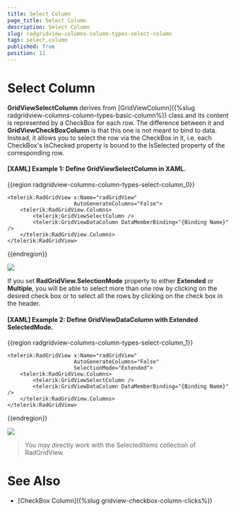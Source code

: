 ```yaml
---
title: Select Column
page_title: Select Column
description: Select Column
slug: radgridview-columns-column-types-select-column
tags: select,column
published: True
position: 11
---
```


# Select Column

__GridViewSelectColumn__ derives from [GridViewColumn]({%slug radgridview-columns-column-types-basic-column%}) class and its content is represented by a CheckBox for each row. The difference between it and __GridViewCheckBoxColumn__ is that this one is not meant to bind to data. Instead, it allows you to select the row via the CheckBox in it, i.e. each CheckBox's IsChecked property is bound to the IsSelected property of the corresponding row.

#### __[XAML] Example 1: Define GridViewSelectColumn in XAML.__

{{region radgridview-columns-column-types-select-column_0}}

	<telerik:RadGridView x:Name="radGridView"
	                     AutoGenerateColumns="False">
	    <telerik:RadGridView.Columns>
	        <telerik:GridViewSelectColumn />
	        <telerik:GridViewDataColumn DataMemberBinding="{Binding Name}" />
	    </telerik:RadGridView.Columns>
	</telerik:RadGridView>
{{endregion}}

![](images/RadGridView_ColumnTypes_7.png)

If you set __RadGridView.SelectionMode__ property to either __Extended__ or __Multiple__, you will be able to select more than one row by clicking on the desired check box or to select all the rows by clicking on the check box in the header.

#### __[XAML] Example 2: Define GridViewDataColumn with Extended SelectedMode.__

{{region radgridview-columns-column-types-select-column_1}}

	<telerik:RadGridView x:Name="radGridView"
	                     AutoGenerateColumns="False"
	                     SelectionMode="Extended">
	    <telerik:RadGridView.Columns>
	        <telerik:GridViewSelectColumn />
	        <telerik:GridViewDataColumn DataMemberBinding="{Binding Name}" />
	    </telerik:RadGridView.Columns>
	</telerik:RadGridView>
{{endregion}}

![](images/RadGridView_ColumnTypes_8.png)

>You may directly work with the SelectedItems collection of RadGridView.

# See Also

 * [CheckBox Column]({%slug gridview-checkbox-column-clicks%}) 

